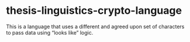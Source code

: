 # thesis-linguistics-crypto-language
This is a language that uses a different and agreed upon set of characters to pass data using “looks like” logic.
